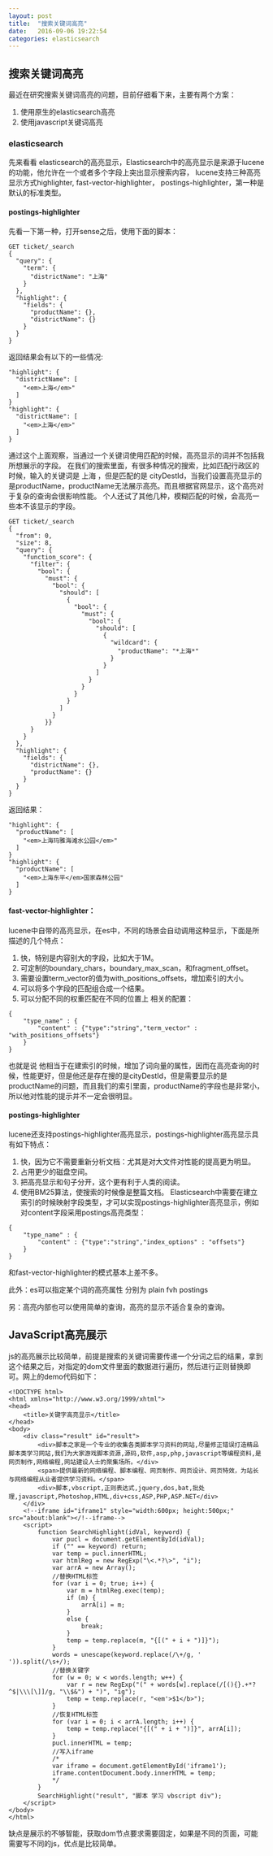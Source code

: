 ```yaml
---
layout: post
title:  "搜索关键词高亮"
date:   2016-09-06 19:22:54
categories: elasticsearch
---
```

## 搜索关键词高亮 ##
最近在研究搜索关键词高亮的问题，目前仔细看下来，主要有两个方案：
1. 使用原生的elasticsearch高亮
2. 使用javascript关键词高亮

### elasticsearch ###
先来看看 elasticsearch的高亮显示，Elasticsearch中的高亮显示是来源于lucene的功能，他允许在一个或者多个字段上突出显示搜索内容， lucene支持三种高亮显示方式highlighter, fast-vector-highlighter， postings-highlighter，第一种是默认的标准类型。
#### postings-highlighter
先看一下第一种，打开sense之后，使用下面的脚本：

```
GET ticket/_search
{
  "query": {
    "term": {
      "districtName": "上海"
    }
  },
  "highlight": {
    "fields": {
      "productName": {},
      "districtName": {}
    }
  }
}
```

返回结果会有以下的一些情况:
    
```
"highlight": {
  "districtName": [
    "<em>上海</em>"
  ]
}
"highlight": {
  "districtName": [
    "<em>上海</em>"
  ]
}
```


通过这个上面观察，当通过一个关键词使用匹配的时候，高亮显示的词并不包括我所想展示的字段。
在我们的搜索里面，有很多种情况的搜索，比如匹配行政区的时候，输入的关键词是 上海 ，但是匹配的是 cityDestId，当我们设置高亮显示的是productName，productName无法展示高亮。而且根据官网显示，这个高亮对于复杂的查询会很影响性能。
个人还试了其他几种，模糊匹配的时候，会高亮一些本不该显示的字段。

```
GET ticket/_search
{
  "from": 0,
  "size": 8,
  "query": {
    "function_score": {
      "filter": {
        "bool": {
          "must": {
            "bool": {
              "should": [
                {
                  "bool": {
                    "must": {
                      "bool": {
                        "should": [
                          {
                            "wildcard": {
                              "productName": "*上海*"
                            }
                          }
                        ]
                      }
                    }
                  }
                }
              ]
            }
          }}
      }
    }
  },
  "highlight": {
    "fields": {
      "districtName": {},
      "productName": {}
    }
  }
}
```
返回结果：

```
"highlight": {
  "productName": [
    "<em>上海玛雅海滩水公园</em>"
  ]
}
"highlight": {
  "productName": [
    "<em>上海东平</em>国家森林公园"
  ]
}
```

#### fast-vector-highlighter：
lucene中自带的高亮显示，在es中，不同的场景会自动调用这种显示，下面是所描述的几个特点：
1. 快，特别是内容别大的字段，比如大于1M。
2. 可定制的boundary_chars，boundary_max_scan，和fragment_offset。
3. 需要设置term_vector的值为with_positions_offsets，增加索引的大小。
4. 可以将多个字段的匹配组合成一个结果。
5. 可以分配不同的权重匹配在不同的位置上
相关的配置：

```
{
    "type_name" : {
        "content" : {"type":"string","term_vector" : "with_positions_offsets"}
    }
}
```
也就是说 他相当于在建索引的时候，增加了词向量的属性，因而在高亮查询的时候，性能更好，但是他还是存在搜的是cityDestId，但是需要显示的是productName的问题，而且我们的索引里面，productName的字段也是非常小，所以他对性能的提示并不一定会很明显。

#### postings-highlighter
lucene还支持postings-highlighter高亮显示，postings-highlighter高亮显示具有如下特点：
1. 快，因为它不需要重新分析文档：尤其是对大文件对性能的提高更为明显。
2. 占用更少的磁盘空间。
3. 把高亮显示和句子分开，这个更有利于人类的阅读。
4. 使用BM25算法，使搜索的时候像是整篇文档。
Elasticsearch中需要在建立索引的时候映射字段类型，才可以实现postings-highlighter高亮显示，例如对content字段采用postings高亮类型：

```
{
    "type_name" : {
        "content" : {"type":"string","index_options" : "offsets"}
    }
}
```
和fast-vector-highlighter的模式基本上差不多。

此外：es可以指定某个词的高亮属性 分别为 plain fvh postings

另：高亮内部也可以使用简单的查询，高亮的显示不适合复杂的查询。


## JavaScript高亮展示 ##
js的高亮展示比较简单，前提是搜索的关键词需要传递一个分词之后的结果，拿到这个结果之后，对指定的dom文件里面的数据进行遍历，然后进行正则替换即可。网上的demo代码如下：

```
<!DOCTYPE html>
<html xmlns="http://www.w3.org/1999/xhtml">
<head>
    <title>关键字高亮显示</title>
</head>
<body>
    <div class="result" id="result">
        <div>脚本之家是一个专业的收集各类脚本学习资料的网站,尽量修正错误打造精品脚本类学习网站,我们为大家游戏脚本资源,源码,软件,asp,php,javascript等编程资料,是网页制作,网络编程,网站建设人士的聚集场所。</div>
        <span>提供最新的网络编程、脚本编程、网页制作、网页设计、网页特效，为站长与网络编程从业者提供学习资料。</span>
        <div>脚本,vbscript,正则表达式,jquery,dos,bat,批处理,javascript,Photoshop,HTML,div+css,ASP,PHP,ASP.NET</div>
    </div>
    <!--iframe id="iframe1" style="width:600px; height:500px;" src="about:blank"></!--iframe-->
    <script>
        function SearchHighlight(idVal, keyword) {
            var pucl = document.getElementById(idVal);
            if ("" == keyword) return;
            var temp = pucl.innerHTML;
            var htmlReg = new RegExp("\<.*?\>", "i");
            var arrA = new Array();
            //替换HTML标签
            for (var i = 0; true; i++) {
                var m = htmlReg.exec(temp);
                if (m) {
                    arrA[i] = m;
                }
                else {
                    break;
                }
                temp = temp.replace(m, "{[(" + i + ")]}");
            }
            words = unescape(keyword.replace(/\+/g, ' ')).split(/\s+/);
            //替换关键字
            for (w = 0; w < words.length; w++) {
                var r = new RegExp("(" + words[w].replace(/[(){}.+*?^$|\\\[\]]/g, "\\$&") + ")", "ig");
                temp = temp.replace(r, "<em'>$1</b>");
            }
            //恢复HTML标签
            for (var i = 0; i < arrA.length; i++) {
                temp = temp.replace("{[(" + i + ")]}", arrA[i]);
            }
            pucl.innerHTML = temp;
            //写入iframe
            /*
            var iframe = document.getElementById('iframe1');
            iframe.contentDocument.body.innerHTML = temp;
            */
        }
        SearchHighlight("result", "脚本 学习 vbscript div");
    </script>
</body>
</html>
```
缺点是展示的不够智能，获取dom节点要求需要固定，如果是不同的页面，可能需要写不同的js，优点是比较简单。




